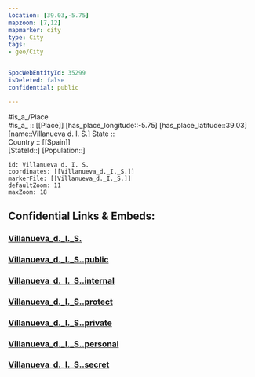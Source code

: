 ```yaml
---
location: [39.03,-5.75] 
mapzoom: [7,12] 
mapmarker: city 
type: City
tags:
- geo/City


SpocWebEntityId: 35299
isDeleted: false
confidential: public

---
```

#is_a_/Place  
#is_a_ :: [[Place]] 
[has_place_longitude::-5.75] 
[has_place_latitude::39.03] 
[name::Villanueva d. I. S.] 
State ::  
Country :: [[Spain]]  
[StateId::] 
[Population::] 



```leaflet
id: Villanueva d. I. S.
coordinates: [[Villanueva_d._I._S.]] 
markerFile: [[Villanueva_d._I._S.]] 
defaultZoom: 11 
maxZoom: 18
```


## Confidential Links & Embeds: 

### [Villanueva_d._I._S.](/_Standards/Earth/Continent/Europe/Europe~South/Spain/Provinces~Spain/Extremadura/Badajoz.Province/City/Villanueva_d._I._S..md) 

### [Villanueva_d._I._S..public](/_public/Earth/Continent/Europe/Europe~South/Spain/Provinces~Spain/Extremadura/Badajoz.Province/City/Villanueva_d._I._S..public.md) 

### [Villanueva_d._I._S..internal](/_internal/Earth/Continent/Europe/Europe~South/Spain/Provinces~Spain/Extremadura/Badajoz.Province/City/Villanueva_d._I._S..internal.md) 

### [Villanueva_d._I._S..protect](/_protect/Earth/Continent/Europe/Europe~South/Spain/Provinces~Spain/Extremadura/Badajoz.Province/City/Villanueva_d._I._S..protect.md) 

### [Villanueva_d._I._S..private](/_private/Earth/Continent/Europe/Europe~South/Spain/Provinces~Spain/Extremadura/Badajoz.Province/City/Villanueva_d._I._S..private.md) 

### [Villanueva_d._I._S..personal](/_personal/Earth/Continent/Europe/Europe~South/Spain/Provinces~Spain/Extremadura/Badajoz.Province/City/Villanueva_d._I._S..personal.md) 

### [Villanueva_d._I._S..secret](/_secret/Earth/Continent/Europe/Europe~South/Spain/Provinces~Spain/Extremadura/Badajoz.Province/City/Villanueva_d._I._S..secret.md)

